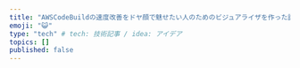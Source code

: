 ```yaml
---
title: "AWSCodeBuildの速度改善をドヤ顔で魅せたい人のためのビジュアライザを作った話"
emoji: "😺"
type: "tech" # tech: 技術記事 / idea: アイデア
topics: []
published: false
---
```

